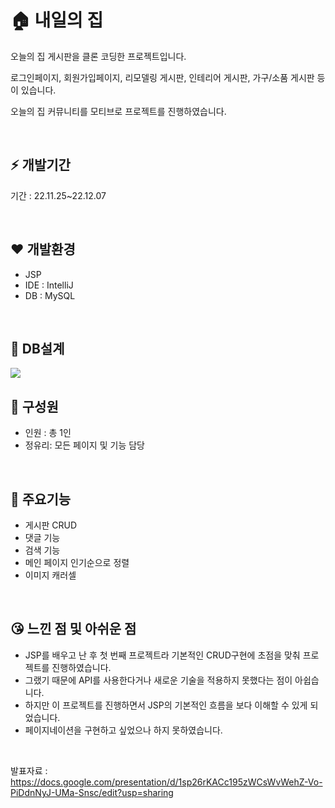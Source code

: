# 🏠 내일의 집
<P>오늘의 집 게시판을 클론 코딩한 프로젝트입니다.</P>
<P>로그인페이지, 회원가입페이지, 리모델링 게시판, 인테리어 게시판, 가구/소품 게시판 등이 있습니다.</P>
<P>오늘의 집 커뮤니티를 모티브로 프로젝트를 진행하였습니다.</P>

<br>

## ⚡ 개발기간 

<P>기간 :  22.11.25~22.12.07</P>
<br>

##  ❤ 개발환경
- JSP
- IDE : IntelliJ
- DB : MySQL

<br>

## 🧡 DB설계
<img src="https://user-images.githubusercontent.com/101693599/221796886-89083bcd-35a1-4a7c-a843-0f9c5e3319ec.PNG"/>

  
## 👩‍ 구성원
- 인원 : 총 1인 
- 정유리: 모든 페이지 및 기능 담당

<br>
  
## 🎪 주요기능
- 게시판 CRUD
- 댓글 기능
- 검색 기능
- 메인 페이지 인기순으로 정렬
- 이미지 캐러셀

<br>
  
## 😘 느낀 점 및 아쉬운 점
- JSP를 배우고 난 후 첫 번째 프로젝트라 기본적인 CRUD구현에 초점을 맞춰 프로젝트를 진행하였습니다.
- 그랬기 때문에 API를 사용한다거나 새로운 기술을 적용하지 못했다는 점이 아쉽습니다.
- 하지만 이 프로젝트를 진행하면서 JSP의 기본적인 흐름을 보다 이해할 수 있게 되었습니다.
- 페이지네이션을 구현하고 싶었으나 하지 못하였습니다.


<BR>

발표자료 : https://docs.google.com/presentation/d/1sp26rKACc195zWCsWvWehZ-Vo-PiDdnNyJ-UMa-Snsc/edit?usp=sharing
